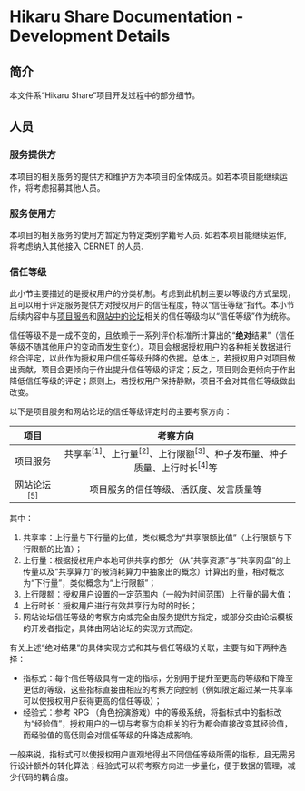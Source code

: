 # Hikaru Share Documentation - Development Details

## 简介

本文件系“Hikaru Share”项目开发过程中的部分细节。

## 人员

### 服务提供方

本项目的相关服务的提供方和维护方为本项目的全体成员。如若本项目能继续运作，将考虑招募其他人员。

### 服务使用方

本项目的相关服务的使用方暂定为特定类别学籍号人员. 如若本项目能继续运作, 将考虑纳入其他接入 CERNET 的人员.

### 信任等级

此小节主要描述的是授权用户的分类机制。考虑到此机制主要以等级的方式呈现，且可以用于评定服务提供方对授权用户的信任程度，特以“信任等级”指代。本小节后续内容中与[项目服务](/goals.md#服务)和[网站中的论坛](/goals.md#网站和数据库)相关的信任等级均以“信任等级”作为统称。

信任等级不是一成不变的，且依赖于一系列评价标准所计算出的“**绝对**结果”（信任等级不随其他用户的变动而发生变化）。项目会根据授权用户的各种相关数据进行综合评定，以此作为授权用户信任等级升降的依据。总体上，若授权用户对项目做出贡献，项目会更倾向于作出提升信任等级的评定；反之，项目则会更倾向于作出降低信任等级的评定；原则上，若授权用户保持静默，项目不会对其信任等级做出改变。

以下是项目服务和网站论坛的信任等级评定时的主要考察方向：

| 项目 | 考察方向 |
| :-: | :-: |
| 项目服务 | 共享率<sup>\[1\]</sup>、上行量<sup>\[2\]</sup>、上行限额<sup>\[3\]</sup>、种子发布量、种子质量、上行时长<sup>\[4\]</sup>等 |
| 网站论坛<sup>\[5\]</sup> | 项目服务的信任等级、活跃度、发言质量等 |

其中：

1. 共享率：上行量与下行量的比值，类似概念为“共享限额比值”（上行限额与下行限额的比值）；
2. 上行量：根据授权用户本地可供共享的部分（从“共享资源”与“共享网盘”的上传量以及“共享算力”的被消耗算力中抽象出的概念）计算出的量，相对概念为“下行量”，类似概念为“上行限额”；
3. 上行限额：授权用户设置的一定范围内（一般为时间范围）上行量的最大值；
4. 上行时长：授权用户进行有效共享行为时的时长；
5. 网站论坛信任等级的考察方向或完全由服务提供方指定，或部分交由论坛模板的开发者指定，具体由网站论坛的实现方式而定。

有关上述“绝对结果”的具体实现方式和其与信任等级的关联，主要有如下两种选择：

- 指标式：每个信任等级具有一定的指标，分别用于提升至更高的等级和下降至更低的等级，这些指标直接由相应的考察方向控制（例如限定超过某一共享率可以使授权用户获得更高的信任等级）；
- 经验式：参考 RPG （角色扮演游戏）中的等级系统，将指标式中的指标改为“经验值”，授权用户的一切与考察方向相关的行为都会直接改变其经验值，而经验值的高低则会对信任等级的升降造成影响。

一般来说，指标式可以使授权用户直观地得出不同信任等级所需的指标，且无需另行设计额外的转化算法；经验式可以将考察方向进一步量化，便于数据的管理，减少代码的耦合度。